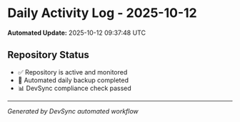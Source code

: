 # Daily Activity Log - 2025-10-12

**Automated Update:** 2025-10-12 09:37:48 UTC

## Repository Status
- ✅ Repository is active and monitored
- 🔄 Automated daily backup completed
- 📊 DevSync compliance check passed

---
*Generated by DevSync automated workflow*
